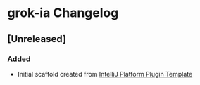 <!-- Keep a Changelog guide -> https://keepachangelog.com -->

# grok-ia Changelog

## [Unreleased]
### Added
- Initial scaffold created from [IntelliJ Platform Plugin Template](https://github.com/JetBrains/intellij-platform-plugin-template)
